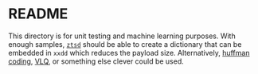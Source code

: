 # README

This directory is for unit testing and machine learning purposes. With enough samples, [`ztsd`](https://facebook.github.io/zstd/#small-data) should be able to create a dictionary that can be embedded in `xxdd` which reduces the payload size. Alternatively, [huffman coding](https://en.wikipedia.org/wiki/Huffman_coding), [VLQ](https://en.wikipedia.org/wiki/Variable-length_quantity), or something else clever could be used.
